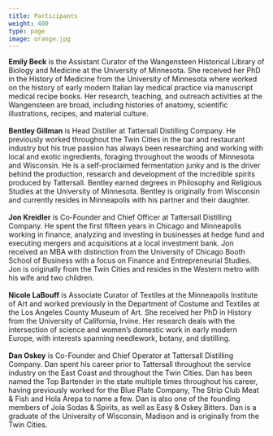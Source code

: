 ```yaml
---
title: Participants
weight: 400
type: page
image: orange.jpg
---
```


**Emily Beck** is the Assistant Curator of the Wangensteen Historical Library of Biology and Medicine at the University of Minnesota. She received her PhD in the History of Medicine from the University of Minnesota where worked on the history of early modern Italian lay medical practice via manuscript medical recipe books. Her research, teaching, and outreach activities at the Wangensteen are broad, including histories of anatomy, scientific illustrations, recipes, and material culture.
<br>
<br>
**Bentley Gillman** is Head Distiller at Tattersall Distilling Company. He previously worked throughout the Twin Cities in the bar and restaurant industry but his true passion has always been researching and working with local and exotic ingredients, foraging throughout the woods of Minnesota and Wisconsin.  He is a self-proclaimed fermentation junky and is the driver behind the production, research and development of the incredible spirits produced by Tattersall. Bentley earned degrees in Philosophy and Religious Studies at the University of Minnesota.  Bentley is originally from Wisconsin and currently resides in Minneapolis with his partner and their daughter.
<br>
<br>
**Jon Kreidler** is Co-Founder and Chief Officer at Tattersall Distilling Company.  He spent the first fifteen years in Chicago and Minneapolis working in finance, analyzing and investing in businesses at hedge fund and executing mergers and acquisitions at a local investment bank. Jon received an MBA with distinction from the University of Chicago Booth School of Business with a focus on Finance and Entrepreneurial Studies.  Jon is originally from the Twin Cities and   resides in the Western metro with his wife and two children.
<br>
<br>
**Nicole LaBouff** is Associate Curator of Textiles at the Minneapolis Institute of Art and worked previously in the Department of Costume and Textiles at the Los Angeles County Museum of Art. She received her PhD in History from the University of California, Irvine. Her research deals with the intersection of science and women’s domestic work in early modern Europe, with interests spanning needlework, botany, and distilling.
<br>
<br>
**Dan Oskey** is Co-Founder and Chief Operator at Tattersall Distilling Company.  Dan spent his career prior to Tattersall throughout the service industry on the East Coast and throughout the Twin Cities.  Dan has been named the Top Bartender in the state multiple times throughout his career, having previously worked for the Blue Plate Company, The Strip Club Meat & Fish and Hola Arepa to name a few.  Dan is also one of the founding members of Joia Sodas & Spirits, as well as Easy & Oskey Bitters. Dan is a graduate of the University of Wisconsin, Madison and is originally from the Twin Cities.
<br>
<br>
